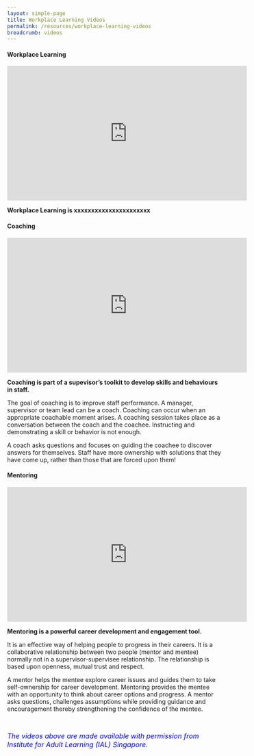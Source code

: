 ```yaml
---
layout: simple-page
title: Workplace Learning Videos 
permalink: /resources/workplace-learning-videos
breadcrumb: videos
---
```





#### Workplace Learning

<div class="bp-youtube">
<iframe width="560" height="315" src="https://www.youtube.com/embed/3Z7VJBzHwcY?start=12&end=227" frameborder="0" allow="accelerometer; autoplay; encrypted-media; gyroscope; picture-in-picture" allowfullscreen></iframe>
</div>

**Workplace Learning is xxxxxxxxxxxxxxxxxxxxxx**



#### Coaching

<div class="bp-youtube">
<iframe width="560" height="315" src="https://www.youtube.com/embed/hCnpHfdv9R4?start=10" frameborder="0" allow="accelerometer; autoplay; encrypted-media; gyroscope; picture-in-picture" allowfullscreen></iframe>
</div>

**Coaching is part of a supevisor’s toolkit to develop skills and behaviours in staff.** 

The goal of coaching is to improve staff performance. A manager, supervisor or team lead can be a coach. Coaching can occur when an appropriate coachable moment arises.  A coaching session takes place as a conversation between the coach and the coachee. Instructing and demonstrating a skill or behavior is not enough. 

A coach asks questions and focuses on guiding the coachee to discover answers for themselves. Staff have more ownership with solutions that they have come up, rather than those that are forced upon them!



#### Mentoring

<div class="bp-youtube">
<iframe width="560" height="315" src="https://www.youtube.com/embed/awTTeE-YDzs?start=10" frameborder="0" allow="accelerometer; autoplay; encrypted-media; gyroscope; picture-in-picture" allowfullscreen></iframe>
</div>

**Mentoring is a powerful career development and engagement tool.**

It is an effective way of helping people to progress in their careers. It is a collaborative relationship between two people (mentor and mentee) normally not in a supervisor-supervisee relationship. The relationship is based upon openness, mutual trust and respect. 

A mentor helps the mentee explore career issues and guides them to take self-ownership for career development. Mentoring provides the mentee with an opportunity to think about career options and progress. A mentor asks questions, challenges assumptions while providing guidance and encouragement thereby strengthening the confidence of the mentee.

<br>

<font size="3"><font color="blue"><i>The videos above are made available with permission from Institute for Adult Learning (IAL) Singapore.</i></font>
